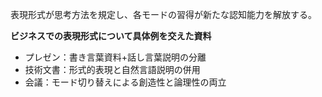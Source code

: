 
表現形式が思考方法を規定し、各モードの習得が新たな認知能力を解放する。

**ビジネスでの表現形式について具体例を交えた資料**
- プレゼン：書き言葉資料+話し言葉説明の分離
- 技術文書：形式的表現と自然言語説明の併用
- 会議：モード切り替えによる創造性と論理性の両立

